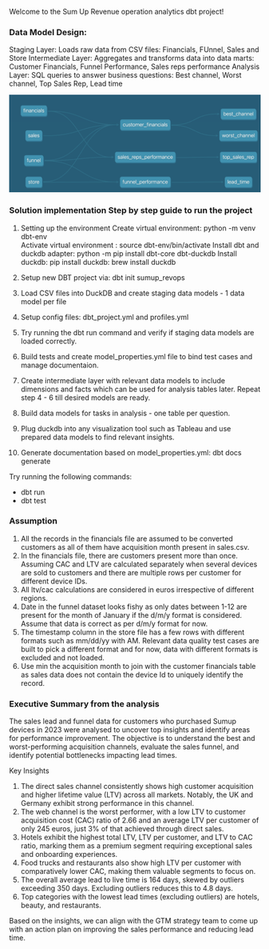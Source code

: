 Welcome to the Sum Up Revenue operation analytics dbt project!

### Data Model Design:
Staging Layer: Loads raw data from CSV files: Financials, FUnnel, Sales and Store
Intermediate Layer: Aggregates and transforms data into data marts: Customer Financials, Funnel Performance, Sales reps performance
Analysis Layer: SQL queries to answer business questions: Best channel, Worst channel, Top Sales Rep, Lead time

![alt text](<dbt model dag.png>)

### Solution implementation Step by step guide to run the project

1. Setting up the environment
    Create virtual environment: python -m venv dbt-env  
    Activate virtual environment : source dbt-env/bin/activate
    Install dbt and duckdb adapter: python -m pip install dbt-core dbt-duckdb 
    Install duckdb: pip install duckdb: brew install duckdb

2. Setup new DBT project via: dbt init sumup_revops

3. Load CSV files into DuckDB and create staging data models - 1 data model per file

4. Setup config files: dbt_project.yml and profiles.yml

5. Try running the dbt run command and verify if staging data models are loaded correctly.

6. Build tests and create model_properties.yml file to bind test cases and manage documentaion.

7. Create intermediate layer with relevant data models to include dimensions and facts which can be used for analysis tables later. Repeat step 4 - 6 till desired models are ready.

8. Build data models for tasks in analysis - one table per question.

9. Plug duckdb into any visualization tool such as Tableau and use prepared data models to find relevant insights.

10. Generate documentation based on model_properties.yml: dbt docs generate
    
Try running the following commands:
- dbt run
- dbt test

### Assumption
1. All the records in the financials file are assumed to be converted customers as all of them have acquisition month present in sales.csv.
2. In the financials file, there are customers present more than once. Assuming CAC and LTV are calculated separately when several devices are sold to customers and there are multiple rows per customer for different device IDs.
3. All ltv/cac calculations are considered in euros irrespective of different regions.
4. Date in the funnel dataset looks fishy as only dates between 1-12 are present for the month of January if the d/m/y format is considered. Assume that data is correct as per d/m/y format for now.
5. The timestamp column in the store file has a few rows with different formats such as mm/dd/yy with AM. Relevant data quality test cases are built to pick a different format and for now, data with different formats is excluded and not loaded.
6. Use min the acquisition month to join with the customer financials table as sales data does not contain the device Id to uniquely identify the record.


### Executive Summary from the analysis
The sales lead and funnel data for customers who purchased Sumup devices in 2023 were analysed to uncover top insights and identify areas for performance improvement. The objective is to understand the best and worst-performing acquisition channels, evaluate the sales funnel, and identify potential bottlenecks impacting lead times. 

Key Insights
1. The direct sales channel consistently shows high customer acquisition and higher lifetime value (LTV) across all markets. Notably, the UK and Germany exhibit strong performance in this channel.
2. The web channel is the worst performer, with a low LTV to customer acquisition cost (CAC) ratio of 2.66 and an average LTV per customer of only 245 euros, just 3% of that achieved through direct sales.
3. Hotels exhibit the highest total LTV, LTV per customer, and LTV to CAC ratio, marking them as a premium segment requiring exceptional sales and onboarding experiences.
4. Food trucks and restaurants also show high LTV per customer with comparatively lower CAC, making them valuable segments to focus on.
5. The overall average lead to live time is 164 days, skewed by outliers exceeding 350 days. Excluding outliers reduces this to 4.8 days.
6. Top categories with the lowest lead times (excluding outliers) are hotels, beauty, and restaurants.

Based on the insights, we can align with the GTM strategy team to come up with an action plan on improving the sales performance and reducing lead time. 




